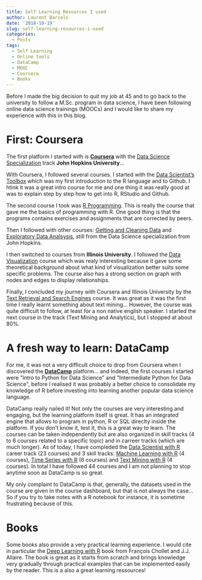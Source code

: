 ```yaml
---
title: Self Learning Resources I used
author: Laurent Barcelo
date: '2018-10-19'
slug: self-learning-resources-i-used
categories:
  - Posts
tags:
  - Self Learning
  - Online tools
  - DataCamp
  - MOOC
  - Coursera
  - Books
---
```


Before I made the big decision to quit my job at 45 and to go back to the university to follow a M.Sc. program in data science, I have been following online data science trainings (MOOCs) and I would like to share my experience with this in this blog.  

<!--more-->

# First: Coursera

The first platform I started with is **[Coursera](https://www.coursera.org)** with the [Data Science Specialization](https://www.coursera.org/specializations/jhu-data-science) track **John Hopkins University**...  

With Coursera, I followed several courses. I started with the [Data Scientist’s Toolbox](https://www.coursera.org/learn/data-scientists-tools) which was my first introduction to the R language and to Github. I htink it was a great intro course for me and one thing it was really good at was to explain step by step how to get into R, RStudio and Github.

The second course I took was [R Programming](https://www.coursera.org/learn/r-programming). This is really the course that gave me the basics of programming with R. One good thing is that the programs contains exercises and assignments that are corrected by peers.

Then I followed with other courses: [Getting and Cleaning Data](https://www.coursera.org/learn/data-cleaning) and [Exploratory Data Analsysis](https://www.coursera.org/learn/exploratory-data-analysis), still from the Data Science specialization from John Hopkins.

I then switched to courses from **Illinois University**. I followed the [Data Visualization](https://www.coursera.org/learn/datavisualization) course which was realy interesting because it gave some theoretical background about what kind of visualization better suits some specific problems. The course also has a strong section on graph with nodes and edges to display relationships. 

Finally, I concluded my journey with Coursera and Illinois University by the [Text Retrieval and Search Engines](https://www.coursera.org/learn/text-retrieval) course. It was great as it was the first time I really learnt something about text mining... However, the course was quite difficult to follow, at least for a non native english speaker. I started the next course in the track (Text Mining and Analytics), but I stopped at about 80%.


# A fresh way to learn: DataCamp

For me, it was not a very difficult choice to drop from Coursera when I discovered the **[DataCamp](https://www.datacamp.com)** platform... and Indeed, the first courses I started were "Intro to Python for Data Science" and "Intermediate Python for Data Science", before I realised it was probably a better choice to consolidate my knowledge of R before investing into learning another popular data science language.

DataCamp really nailed it! Not only the courses are very interesting and engaging, but the learning platform itself is great. It has an integrated engine that allows to program in python, R or SQL direclty inside the platform. If you don't know it, test it, this is a great way to learn. The courses can be taken independently but are also organized in skill tracks (4 to 6 courses related to a specific topic) and in carreer tracks (which are much longer). As of today, I have compleded the [Data Scientist with R](https://www.datacamp.com/tracks/data-scientist-with-r) career track (23 courses) and 3 skill tracks: [Machine Learning with R](https://www.datacamp.com/tracks/data-scientist-with-r) (4 courses), [Time Series with R](https://www.datacamp.com/tracks/time-series-with-r) (6 courses) and [Text Mining with R]() (4 courses). In total I have followed 44 courses and I am not planning to stop anytime soon as DataCamp is so great.

My only complaint to DataCamp is that, generally, the datasets used in the course are given in the course dashboard, but that is not always the case... So if you try to take notes with a R notebook for instance, it is sometime frustrating because of this.


# Books

Some books also provide a very practical learning experience. I would cite in particular the [Deep Learning with R](https://www.manning.com/books/deep-learning-with-r) book from François Chollet and J.J. Allaire. The book is great as it starts from scratch and brings knowledge very gradually through practical examples that can be implemented easily by the reader. This is a also a great learning ressources!



